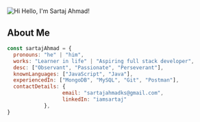 #  
![Hi](https://github.com/user-attachments/assets/e58d222b-7bbe-441a-a41f-59b62e9707fd) Hello, I'm Sartaj Ahmad!

## About Me

```javascript
const sartajAhmad = {
  pronouns: "he" | "him",
  works: "Learner in life" | "Aspiring full stack developer",
  desc: ["Observant", "Passionate", "Perseverant"],
  knownLanguages: ["JavaScript", "Java"],
  experiencedIn: ["MongoDB", "MySQL", "Git", "Postman"],       
  contactDetails: {
                  email: "sartajahmadks@gmail.com",
                  linkedIn: "iamsartaj"
            },         
}


